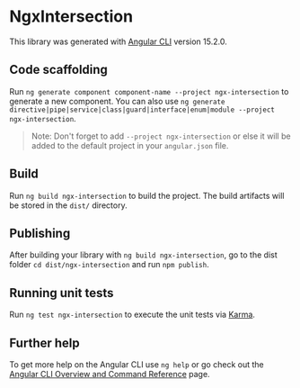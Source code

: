 # NgxIntersection

This library was generated with [Angular CLI](https://github.com/angular/angular-cli) version 15.2.0.

## Code scaffolding

Run `ng generate component component-name --project ngx-intersection` to generate a new component. You can also use `ng generate directive|pipe|service|class|guard|interface|enum|module --project ngx-intersection`.
> Note: Don't forget to add `--project ngx-intersection` or else it will be added to the default project in your `angular.json` file. 

## Build

Run `ng build ngx-intersection` to build the project. The build artifacts will be stored in the `dist/` directory.

## Publishing

After building your library with `ng build ngx-intersection`, go to the dist folder `cd dist/ngx-intersection` and run `npm publish`.

## Running unit tests

Run `ng test ngx-intersection` to execute the unit tests via [Karma](https://karma-runner.github.io).

## Further help

To get more help on the Angular CLI use `ng help` or go check out the [Angular CLI Overview and Command Reference](https://angular.io/cli) page.
